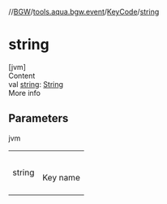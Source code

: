 //[BGW](../../../index.md)/[tools.aqua.bgw.event](../index.md)/[KeyCode](index.md)/[string](string.md)



# string  
[jvm]  
Content  
val [string](string.md): [String](https://kotlinlang.org/api/latest/jvm/stdlib/kotlin/-string/index.html)  
More info  


## Parameters  
  
jvm  
  
| | |
|---|---|
| <a name="tools.aqua.bgw.event/KeyCode/string/#/PointingToDeclaration/"></a>string| <a name="tools.aqua.bgw.event/KeyCode/string/#/PointingToDeclaration/"></a><br><br>Key name<br><br>|
  
  



